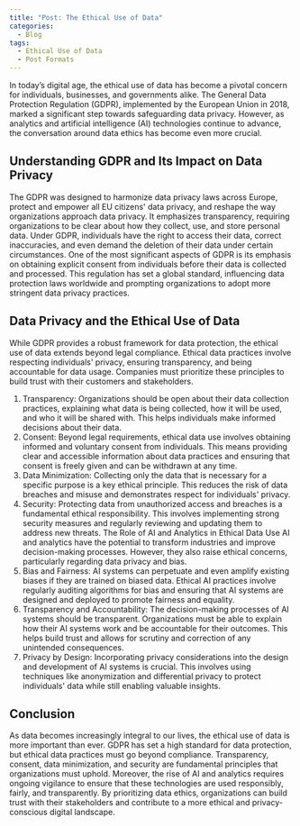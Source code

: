```yaml
---
title: "Post: The Ethical Use of Data"
categories:
  - Blog
tags:
  - Ethical Use of Data
  - Post Formats
---
```


In today’s digital age, the ethical use of data has become a pivotal concern for individuals, businesses, and governments alike. The General Data Protection Regulation (GDPR), implemented by the European Union in 2018, marked a significant step towards safeguarding data privacy. However, as analytics and artificial intelligence (AI) technologies continue to advance, the conversation around data ethics has become even more crucial.

## Understanding GDPR and Its Impact on Data Privacy
The GDPR was designed to harmonize data privacy laws across Europe, protect and empower all EU citizens' data privacy, and reshape the way organizations approach data privacy. It emphasizes transparency, requiring organizations to be clear about how they collect, use, and store personal data. Under GDPR, individuals have the right to access their data, correct inaccuracies, and even demand the deletion of their data under certain circumstances.
One of the most significant aspects of GDPR is its emphasis on obtaining explicit consent from individuals before their data is collected and processed. This regulation has set a global standard, influencing data protection laws worldwide and prompting organizations to adopt more stringent data privacy practices.

## Data Privacy and the Ethical Use of Data
While GDPR provides a robust framework for data protection, the ethical use of data extends beyond legal compliance. Ethical data practices involve respecting individuals' privacy, ensuring transparency, and being accountable for data usage. Companies must prioritize these principles to build trust with their customers and stakeholders.
1.	Transparency: Organizations should be open about their data collection practices, explaining what data is being collected, how it will be used, and who it will be shared with. This helps individuals make informed decisions about their data.
2.	Consent: Beyond legal requirements, ethical data use involves obtaining informed and voluntary consent from individuals. This means providing clear and accessible information about data practices and ensuring that consent is freely given and can be withdrawn at any time.
3.	Data Minimization: Collecting only the data that is necessary for a specific purpose is a key ethical principle. This reduces the risk of data breaches and misuse and demonstrates respect for individuals' privacy.
4.	Security: Protecting data from unauthorized access and breaches is a fundamental ethical responsibility. This involves implementing strong security measures and regularly reviewing and updating them to address new threats.
The Role of AI and Analytics in Ethical Data Use
AI and analytics have the potential to transform industries and improve decision-making processes. However, they also raise ethical concerns, particularly regarding data privacy and bias.
1.	Bias and Fairness: AI systems can perpetuate and even amplify existing biases if they are trained on biased data. Ethical AI practices involve regularly auditing algorithms for bias and ensuring that AI systems are designed and deployed to promote fairness and equality.
2.	Transparency and Accountability: The decision-making processes of AI systems should be transparent. Organizations must be able to explain how their AI systems work and be accountable for their outcomes. This helps build trust and allows for scrutiny and correction of any unintended consequences.
3.	Privacy by Design: Incorporating privacy considerations into the design and development of AI systems is crucial. This involves using techniques like anonymization and differential privacy to protect individuals' data while still enabling valuable insights.

## Conclusion
As data becomes increasingly integral to our lives, the ethical use of data is more important than ever. GDPR has set a high standard for data protection, but ethical data practices must go beyond compliance. Transparency, consent, data minimization, and security are fundamental principles that organizations must uphold. Moreover, the rise of AI and analytics requires ongoing vigilance to ensure that these technologies are used responsibly, fairly, and transparently. By prioritizing data ethics, organizations can build trust with their stakeholders and contribute to a more ethical and privacy-conscious digital landscape.

